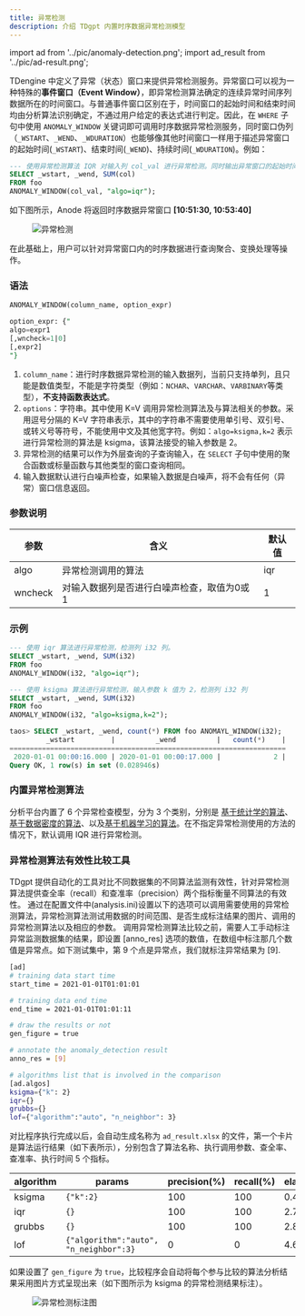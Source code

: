 ```yaml
---
title: 异常检测
description: 介绍 TDgpt 内置时序数据异常检测模型
---
```


import ad from '../pic/anomaly-detection.png';
import ad_result from '../pic/ad-result.png';

TDengine 中定义了异常（状态）窗口来提供异常检测服务。异常窗口可以视为一种特殊的**事件窗口（Event Window）**，即异常检测算法确定的连续异常时间序列数据所在的时间窗口。与普通事件窗口区别在于，时间窗口的起始时间和结束时间均由分析算法识别确定，不通过用户给定的表达式进行判定。因此，在 `WHERE` 子句中使用 `ANOMALY_WINDOW` 关键词即可调用时序数据异常检测服务，同时窗口伪列（`_WSTART`、`_WEND`、`_WDURATION`）也能够像其他时间窗口一样用于描述异常窗口的起始时间(`_WSTART`)、结束时间(`_WEND`)、持续时间(`_WDURATION`)。例如：

```SQL
--- 使用异常检测算法 IQR 对输入列 col_val 进行异常检测。同时输出异常窗口的起始时间、结束时间、以及异常窗口内 col 列的和。
SELECT _wstart, _wend, SUM(col) 
FROM foo
ANOMALY_WINDOW(col_val, "algo=iqr");
```

如下图所示，Anode 将返回时序数据异常窗口 **[10:51:30, 10:53:40]**

<figure style={{textAlign: "center"}}>
<img src={ad} alt="异常检测"/>
</figure>

在此基础上，用户可以针对异常窗口内的时序数据进行查询聚合、变换处理等操作。

### 语法

```SQL
ANOMALY_WINDOW(column_name, option_expr)

option_expr: {"
algo=expr1
[,wncheck=1|0]
[,expr2]
"}
```

1. `column_name`：进行时序数据异常检测的输入数据列，当前只支持单列，且只能是数值类型，不能是字符类型（例如：`NCHAR`、`VARCHAR`、`VARBINARY`等类型），**不支持函数表达式**。
2. `options`：字符串。其中使用 K=V 调用异常检测算法及与算法相关的参数。采用逗号分隔的 K=V 字符串表示，其中的字符串不需要使用单引号、双引号、或转义号等符号，不能使用中文及其他宽字符。例如：`algo=ksigma,k=2` 表示进行异常检测的算法是 ksigma，该算法接受的输入参数是 2。
3. 异常检测的结果可以作为外层查询的子查询输入，在 `SELECT` 子句中使用的聚合函数或标量函数与其他类型的窗口查询相同。
4. 输入数据默认进行白噪声检查，如果输入数据是白噪声，将不会有任何（异常）窗口信息返回。

### 参数说明

| 参数      | 含义                     | 默认值 |
| ------- | ---------------------- | --- |
| algo    | 异常检测调用的算法              | iqr |
| wncheck | 对输入数据列是否进行白噪声检查，取值为0或1 | 1   |

### 示例

```SQL
--- 使用 iqr 算法进行异常检测，检测列 i32 列。
SELECT _wstart, _wend, SUM(i32) 
FROM foo
ANOMALY_WINDOW(i32, "algo=iqr");

--- 使用 ksigma 算法进行异常检测，输入参数 k 值为 2，检测列 i32 列
SELECT _wstart, _wend, SUM(i32) 
FROM foo
ANOMALY_WINDOW(i32, "algo=ksigma,k=2");

taos> SELECT _wstart, _wend, count(*) FROM foo ANOMAYL_WINDOW(i32);
         _wstart         |          _wend          |   count(*)    |
====================================================================
 2020-01-01 00:00:16.000 | 2020-01-01 00:00:17.000 |             2 |
Query OK, 1 row(s) in set (0.028946s)
```

### 内置异常检测算法

分析平台内置了 6 个异常检查模型，分为 3 个类别，分别是 [基于统计学的算法](./02-statistics-approach.md)、[基于数据密度的算法](./03-data-density.md)、以及[基于机器学习的算法](./04-machine-learning.md)。在不指定异常检测使用的方法的情况下，默认调用 IQR 进行异常检测。

### 异常检测算法有效性比较工具

TDgpt 提供自动化的工具对比不同数据集的不同算法监测有效性，针对异常检测算法提供查全率（recall）和查准率（precision）两个指标衡量不同算法的有效性。
通过在配置文件中(analysis.ini)设置以下的选项可以调用需要使用的异常检测算法，异常检测算法测试用数据的时间范围、是否生成标注结果的图片、调用的异常检测算法以及相应的参数。
调用异常检测算法比较之前，需要人工手动标注异常监测数据集的结果，即设置 [anno_res] 选项的数值，在数组中标注那几个数值是异常点。如下测试集中，第 9 个点是异常点，我们就标注异常结果为 [9].

```bash
[ad]
# training data start time
start_time = 2021-01-01T01:01:01

# training data end time
end_time = 2021-01-01T01:01:11

# draw the results or not
gen_figure = true

# annotate the anomaly_detection result
anno_res = [9]

# algorithms list that is involved in the comparison
[ad.algos]
ksigma={"k": 2}
iqr={}
grubbs={}
lof={"algorithm":"auto", "n_neighbor": 3}
```

对比程序执行完成以后，会自动生成名称为 `ad_result.xlsx` 的文件，第一个卡片是算法运行结果（如下表所示），分别包含了算法名称、执行调用参数、查全率、查准率、执行时间 5 个指标。

| algorithm | params                                 | precision(%) | recall(%) | elapsed_time(ms.) |
| --------- | -------------------------------------- | ------------ | --------- | ----------------- |
| ksigma    | `{"k":2}`                              | 100          | 100       | 0.453             |
| iqr       | `{}`                                   | 100          | 100       | 2.727             |
| grubbs    | `{}`                                   | 100          | 100       | 2.811             |
| lof       | `{"algorithm":"auto", "n_neighbor":3}` | 0            | 0         | 4.660             |

如果设置了 `gen_figure` 为 `true`，比较程序会自动将每个参与比较的算法分析结果采用图片方式呈现出来（如下图所示为 ksigma 的异常检测结果标注）。

<figure style={{textAlign: "center"}}>
<img src={ad_result} alt="异常检测标注图"/>
</figure>
